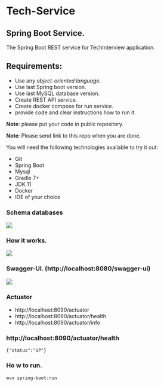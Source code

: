 # Tech-Service
## Spring Boot Service.

The Spring Boot REST service for TechInterview application.

## Requirements:

- Use any *object-oriented language*.
- Use last Spring boot version.
- Use last MySQL database version.
- Create REST API service.
- Create docker compose for run service.
- provide code and clear instructions how to run it.

**Note**: please put your code in public repository.

**Note**: Please send link to this repo when you are done.

You will need the following technologies available to try it out:

* Git
* Spring Boot
* Mysql
* Gradle 7+
* JDK 11
* Docker
* IDE of your choice

### Schema databases
![](https://b.radikal.ru/b43/2201/c7/42937f257f3b.png)

### How it works.
![](https://c.radikal.ru/c18/2201/cb/3b4fa47b379e.png)

### Swagger-UI. (http://localhost:8080/swagger-ui)
![](https://a.radikal.ru/a10/2202/bf/a53ef00c184a.png)


### Actuator

* http://localhost:8090/actuator
* http://localhost:8090/actuator/health
* http://localhost:8090/actuator/info

### http://localhost:8090/actuator/health
```{"status":"UP"}```

### Ho w to run.

```mvn spring-boot:run ```

![]()

![]()

![]()
